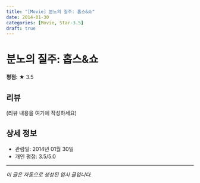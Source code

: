 ```yaml
---
title: "[Movie] 분노의 질주: 홉스&쇼"
date: 2014-01-30
categories: [Movie, Star-3.5]
draft: true
---
```


# 분노의 질주: 홉스&쇼

**평점:** ★ 3.5

## 리뷰

(리뷰 내용을 여기에 작성하세요)

## 상세 정보

- 관람일: 2014년 01월 30일
- 개인 평점: 3.5/5.0

---

*이 글은 자동으로 생성된 임시 글입니다.*

